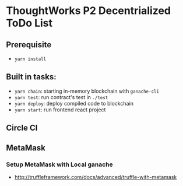 # ThoughtWorks P2 Decentrialized ToDo List

## Prerequisite

- `yarn install` 

## Built in tasks:

- `yarn chain`: starting in-memory blockchain with `ganache-cli`
- `yarn test`: run contract's test in `./test`
- `yarn deploy`: deploy compiled code to blockchain
- `yarn start`: run frontend react project

## Circle CI

## MetaMask

### Setup MetaMask with Local ganache

- http://truffleframework.com/docs/advanced/truffle-with-metamask

